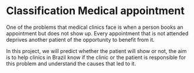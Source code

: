 # Classification Medical appointment

One of the problems that medical clinics face is when a person books an appointment but does not show up. Every appointment that is not attended deprives another patient of the opportunity to benefit from it.

In this project, we will predict whether the patient will show or not, the aim is to help clinics in Brazil know if the clinic or the patient is responsible for this problem and understand the causes that led to it.
